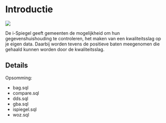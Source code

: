 # **Introductie** #

[![](https://www.i-spiegel.nl/sites/all/themes/kingbasis/logo.png)](https://www.i-spiegel.nl/)

De i-Spiegel geeft gemeenten de mogelijkheid om hun gegevenshuishouding te controleren, het maken van een kwaliteitsslag op je eigen data. Daarbij worden tevens de positieve baten meegenomen die gehaald kunnen worden door de kwaliteitsslag.

## **Details** ##

Opsomming:
  * bag.sql
  * compare.sql
  * dds.sql
  * gba.sql
  * ispiegel.sql
  * woz.sql